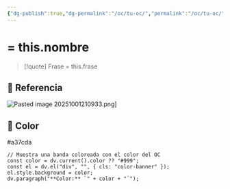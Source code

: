 ```yaml
---
{"dg-publish":true,"dg-permalink":"/oc/tu-oc/","permalink":"/oc/tu-oc/","tags":["OC","personaje"]}
---
```



# = this.nombre

> [!quote] Frase
> = this.frase

## 📸 Referencia
![Pasted image 20251001210933.png](/img/user/Pasted%20image%2020251001210933.png)]

## 🎨 Color
#a37cda

```dataviewjs
// Muestra una banda coloreada con el color del OC
const color = dv.current().color ?? "#999";
const el = dv.el("div", "", { cls: "color-banner" });
el.style.background = color;
dv.paragraph("**Color:** `" + color + "`");
